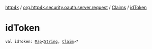 [http4k](../../index.md) / [org.http4k.security.oauth.server.request](../index.md) / [Claims](index.md) / [idToken](./id-token.md)

# idToken

`val idToken: `[`Map`](https://kotlinlang.org/api/latest/jvm/stdlib/kotlin.collections/-map/index.html)`<`[`String`](https://kotlinlang.org/api/latest/jvm/stdlib/kotlin/-string/index.html)`, `[`Claim`](../-claim/index.md)`>?`